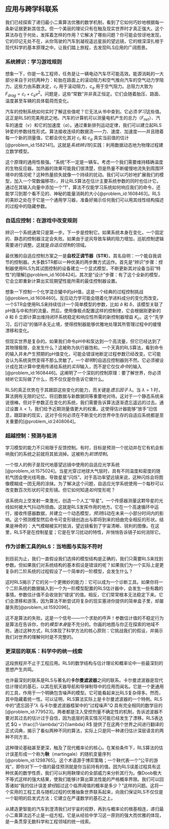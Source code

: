 ## 应用与跨学科联系

我们已经探索了递归最小二乘算法优雅的数学机制，看到了它如何巧妙地根据每一条新证据更新其信念。但一个美丽的理论只有在触及现实世界时才真正强大。这个算法存在于何处，发挥着怎样的作用？它解决了哪些问题？你可能会惊讶地发现，它的印记无处不在，从你驾驶的汽车到凝视遥远星辰的望远镜，它的根深深扎根于现代科学的基本原理之中。让我们踏上旅程，去发现RLS应用的广阔图景。

### 系统辨识：学习游戏规则

想象一下，你是一名工程师，任务是让一辆电动汽车尽可能高效。能源消耗的一大部分来自于对抗两种力：轮胎在路面上的滚动阻力和空气推向汽车的空气动力学阻力。这些力由系数决定，$c_r$ 用于滚动阻力，$c_a$ 用于空气阻力。总阻力大致为 $F_{drag} = c_r + c_a v^2$。问题是，这些“常数”并非真正恒定。它们会随着胎压、路面、温度甚至车辆的具体载荷而变化。

汽车的控制系统如何实时了解这些值呢？它无法从书中查到。它必须*学习*这些值。这正是RLS的完美用武之地。汽车的计算机可以测量电机产生的总力（$F_{net}$）、汽车的速度（$v$）和它的加速度（$a$）。通过重新排列运动定律，我们可以建立起RLS钟爱的参数线性形式。算法接收连续的数据流——力、速度、加速度——并且随着每一个新的测量值，它都会优化其对 $c_r$ 和 $c_a$ 真实当前值的估计[@problem_id:1582141]。这就是*系统辨识*的实践：利用数据动态地为物理过程建立数学模型。

这个原理的通用性极强。“系统”不一定是一辆车。考虑一个我们需要维持精确温度的生物反应器。加热器的效果可能我们很清楚，但是热量不断缓慢地流失到周围环境中的情况呢？这种热量损失就像一个持续的扰动。我们可以巧妙地扩展我们的模型，加入一个常数偏移项`c`，并让RLS算法在估计主要系统参数的同时也估计它。通过在其输入向量中添加一个“1”，算法不仅能学习系统如何响应我们的命令，还能学习到那个看不见的、神秘的能量消耗的大小[@problem_id:1608463]。RLS的美妙之处在于它是一个通用学习器，准备好揭示任何我们可以用其线性结构描述的过程中的隐藏参数。

### 自适应控制：在游戏中改变规则

辨识一个系统通常只是第一步。下一步是控制它。如果系统本身在变化，一个固定的、静态的控制器注定会失败。如果由于逆风导致车辆的阻力增加，巡航控制逻辑需要进行调整。这就是*自适应控制*的领域。

最优雅的自适应控制方案之一是**自校正调节器（STR）**。其名自明：一个能自我调节的控制器。大多数STR都以一种优美的两步舞方式运作。首先是“辨识”步骤：控制器使用RLS为其试图控制的设备建立一个显式模型，不断更新其对设备当前“特性”的理解[@problem_id:1608424]。其次是“设计”步骤：有了这个全新的模型，它会立即重新计算出实现期望性能所需的最佳控制器设置。

想象一下控制一个化学混合罐中的pH值，这是一个经典的过程控制挑战[@problem_id:1608460]。反应动力学可能会随着化学进料成分的变化而改变。一个STR会使用RLS来持续估计一个简单模型的参数，比如 $\hat{a}$ 和 $\hat{b}$，该模型关联了pH值与中和剂的流量。然后，使用像极点配置这样的控制律，它会根据刚更新的 $\hat{a}$ 和 $\hat{b}$ 立即计算出维持闭环系统稳定和响应性所需的新控制器增益 $K_c$。这个“先学习，后行动”的循环永无止境，使得控制器能够优雅地处理其所管理过程中的缓慢漂移和变化。

但现实世界是复杂的。如果我们命令pH中和泵达到一个高流量，但它已经达到了其物理极限，会发生什么？这被称为执行器饱和。一个天真的RLS算法，看到命令的输入并未产生预期的pH值变化，可能会错误地断定过程参数已经改变。它可能会认为系统突然变得不那么灵敏了。一个*聪明*的自适应控制器则不然。它必须被设计成在其计算中使用传递给系统的*实际*输入，而不是它仅仅*命令*的输入[@problem_id:1608446]。这阐明了一个深刻的控制原理：要了解世界，你必须倾听它实际做了什么，而不仅仅是你告诉它做什么。

RLS的真正优势在于其跟踪这些变化的能力，而关键是*遗忘因子* $\lambda$。当 $\lambda = 1$ 时，算法拥有无限的记忆，将旧数据与新数据同等重要地对待。这对于一个静态系统来说很棒。但对于参数正在变化的系统，我们需要告诉算法逐渐遗忘遥远的过去。通过设置 $\lambda \lt 1$，我们给予近期测量值更大的权重。这使得估计器能够“放手”旧信息，跟踪新的现实，这对于任何必须在不断变化的世界中生存的自适应系统都是至关重要的[@problem_id:2408064]。

### 超越控制：预测与抵消

学习模型的能力不只局限于反馈控制。有时，目标是预测一个扰动并在它有机会影响我们的系统之前就将其抵消掉。这被称为*前馈控制*。

一个惊人的例子是现代地基望远镜中使用的自适应光学系统[@problem_id:1575024]。当星光穿过地球大气层时，具有不同温度和密度的随机气团会使光线弯曲，导致星星“闪烁”。对于高功率望远镜来说，这种闪烁会将图像模糊成一团无用的涂抹。为了解决这个问题，自适应光学系统使用一个每秒可以改变数百次形状的可变形镜。但它如何知道*如何*变形呢？

该系统向上空发射一束激光，创造一个人工“导星”。一个传感器测量这颗导星的光线如何被大气抖动所扭曲。这就是RLS发挥作用的地方。它在一个高速循环中运行，接收传感器数据，并建立一个动态模型，*预测*抖动在未来一小部分时间内的影响。这个预测模型然后命令可变形镜创造出与即将到来的扭曲完全相反的形状。结果是神奇的：大气模糊被实时抵消，望远镜看到了宇宙清晰、锐利的图像。在这里，RLS不是在控制星星；它是在学习扰动的特性，并悄悄告诉镜子如何消除它。

### 作为诊断工具的RLS：当地图与实际不符时

到目前为止，我们一直假设我们选择的模型结构是正确的，我们只需要RLS来找到参数。但如果我们对系统结构的基本假设是错误的呢？如果我们为一个实际上是更复杂的二阶系统的过程假设了一个简单的一阶模型，会发生什么？

这时RLS揭示了它的另一个更微妙的能力：它可以成为一个诊断工具。如果你将一个二阶系统的数据输入到一个为一阶模型配置的RLS估计器中，会发生一些有趣的事情。参数估计值不会收敛到“错误”的值。相反，它们常常根本无法稳定下来。它们会漂移和游荡，因为算法不断尝试将复杂的现实塞进你提供的简单盒子里，却屡屡失败[@problem_id:1592096]。

这不是算法的失败。这是一个信号——一个求助的呼声！参数估计值的不稳定行为是算法在告诉你，你的*模型本身*是不充分的。你画的地图与你正在探索的地域不符。通过这种方式，RLS体现了科学方法的核心原则：它挑战我们的假设，并揭示我们对世界的理解何时是不完整的。

### 更深层的联系：科学中的统一线索

这段旅程并不止于工程应用。RLS的数学结构与估计理论和概率论中一些最深刻的思想产生共鸣。

也许最深刻的联系是RLS与著名的**卡尔曼滤波器**之间的联系。卡尔曼滤波器是现代估计理论的基石，以其在航天器导航和导弹制导中的应用而闻名。它是一个更通用的工具，作用于一个明确包含噪声的模型。它可能看起来比RLS复杂得多。然而，其中隐藏着统一性。可以证明，RLS算法实际上是卡尔曼滤波器的一个特例。RLS中的“遗忘因子”$\lambda$ 与卡尔曼滤波器框架中的“过程噪声”$Q$ 具有完全相同的数学目的[@problem_id:779523]。两者都是注入受控剂量不确定性的机制，告诉滤波器不要对其过去的估计过于自信，因为底层的真实情况可能已经发生了漂移。RLS表达式 $Q = \frac{(1-\lambda)^2}{\lambda} R$ 提供了在这两个世界之间进行翻译的正式词典，揭示了看似两种不同的算法，实际上只是同一种递归估计深层语言的两种不同方言。

这种理论基础甚至更深，触及了现代概率论的核心。在某些条件下，RLS算法的估计误差形成一个称为**鞅**（martingale）的随机变量序列[@problem_id:1298765]。这个术语源于博弈策略；一个鞅代表一个“公平的游戏”，即你对下一个值的最佳预测就是你当前持有的值。因为RLS误差过程具有这种优美的数学性质，我们可以利用鞅理论的全部威力来分析其行为。像Doob极大不等式这样的强大结果，使我们能够计算出算法性能的严格概率界限。我们可以回答诸如“我的估计误差*曾经*超过这个临界阈值的概率是多少？”这样的问题。这将一个实用的工程工具与随机过程的优雅抽象世界联系起来，向我们保证RLS不仅仅是一个聪明的启发式方法；它建立在严谨数学的基石之上。

从建造更智能的汽车到澄清我们对宇宙的视野，再到与概率论的根基相连，递归最小二乘算法远不止是一组方程。它是从经验中学习这一原则的强大而优雅的体现，是一条贯穿无数科学和工程领域的统一线索。